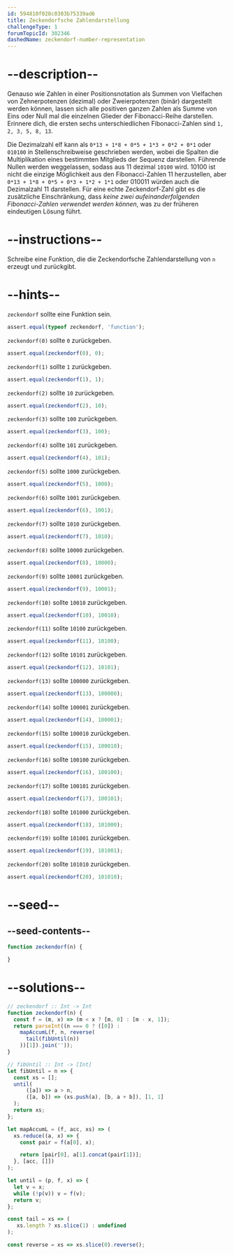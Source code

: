 ```yaml
---
id: 594810f028c0303b75339ad6
title: Zeckendorfsche Zahlendarstellung
challengeType: 1
forumTopicId: 302346
dashedName: zeckendorf-number-representation
---
```


# --description--

Genauso wie Zahlen in einer Positionsnotation als Summen von Vielfachen von Zehnerpotenzen (dezimal) oder Zweierpotenzen (binär) dargestellt werden können, lassen sich alle positiven ganzen Zahlen als Summe von Eins oder Null mal die einzelnen Glieder der Fibonacci-Reihe darstellen. Erinnere dich, die ersten sechs unterschiedlichen Fibonacci-Zahlen sind `1, 2, 3, 5, 8, 13`.

Die Dezimalzahl elf kann als `0*13 + 1*8 + 0*5 + 1*3 + 0*2 + 0*1` oder `010100` in Stellenschreibweise geschrieben werden, wobei die Spalten die Multiplikation eines bestimmten Mitglieds der Sequenz darstellen. Führende Nullen werden weggelassen, sodass aus 11 dezimal `10100` wird. 10100 ist nicht die einzige Möglichkeit aus den Fibonacci-Zahlen 11 herzustellen, aber `0*13 + 1*8 + 0*5 + 0*3 + 1*2 + 1*1` oder 010011 würden auch die Dezimalzahl 11 darstellen. Für eine echte Zeckendorf-Zahl gibt es die zusätzliche Einschränkung, dass *keine zwei aufeinanderfolgenden Fibonacci-Zahlen verwendet werden können*, was zu der früheren eindeutigen Lösung führt.

# --instructions--

Schreibe eine Funktion, die die Zeckendorfsche Zahlendarstellung von `n` erzeugt und zurückgibt.

# --hints--

`zeckendorf` sollte eine Funktion sein.

```js
assert.equal(typeof zeckendorf, 'function');
```

`zeckendorf(0)` sollte `0` zurückgeben.

```js
assert.equal(zeckendorf(0), 0);

```

`zeckendorf(1)` sollte `1` zurückgeben.

```js
assert.equal(zeckendorf(1), 1);
```

`zeckendorf(2)` sollte `10` zurückgeben.

```js
assert.equal(zeckendorf(2), 10);
```

`zeckendorf(3)` sollte `100` zurückgeben.

```js
assert.equal(zeckendorf(3), 100);
```

`zeckendorf(4)` sollte `101` zurückgeben.

```js
assert.equal(zeckendorf(4), 101);
```

`zeckendorf(5)` sollte `1000` zurückgeben.

```js
assert.equal(zeckendorf(5), 1000);
```

`zeckendorf(6)` sollte `1001` zurückgeben.

```js
assert.equal(zeckendorf(6), 1001);
```

`zeckendorf(7)` sollte `1010` zurückgeben.

```js
assert.equal(zeckendorf(7), 1010);
```

`zeckendorf(8)` sollte `10000` zurückgeben.

```js
assert.equal(zeckendorf(8), 10000);
```

`zeckendorf(9)` sollte `10001` zurückgeben.

```js
assert.equal(zeckendorf(9), 10001);
```

`zeckendorf(10)` sollte `10010` zurückgeben.

```js
assert.equal(zeckendorf(10), 10010);
```

`zeckendorf(11)` sollte `10100` zurückgeben.

```js
assert.equal(zeckendorf(11), 10100);
```

`zeckendorf(12)` sollte `10101` zurückgeben.

```js
assert.equal(zeckendorf(12), 10101);
```

`zeckendorf(13)` sollte `100000` zurückgeben.

```js
assert.equal(zeckendorf(13), 100000);
```

`zeckendorf(14)` sollte `100001` zurückgeben.

```js
assert.equal(zeckendorf(14), 100001);
```

`zeckendorf(15)` sollte `100010` zurückgeben.

```js
assert.equal(zeckendorf(15), 100010);
```

`zeckendorf(16)` sollte `100100` zurückgeben.

```js
assert.equal(zeckendorf(16), 100100);
```

`zeckendorf(17)` sollte `100101` zurückgeben.

```js
assert.equal(zeckendorf(17), 100101);
```

`zeckendorf(18)` sollte `101000` zurückgeben.

```js
assert.equal(zeckendorf(18), 101000);
```

`zeckendorf(19)` sollte `101001` zurückgeben.

```js
assert.equal(zeckendorf(19), 101001);
```

`zeckendorf(20)` sollte `101010` zurückgeben.

```js
assert.equal(zeckendorf(20), 101010);
```

# --seed--

## --seed-contents--

```js
function zeckendorf(n) {

}
```

# --solutions--

```js
// zeckendorf :: Int -> Int
function zeckendorf(n) {
  const f = (m, x) => (m < x ? [m, 0] : [m - x, 1]);
  return parseInt((n === 0 ? ([0]) :
    mapAccumL(f, n, reverse(
      tail(fibUntil(n))
    ))[1]).join(''));
}

// fibUntil :: Int -> [Int]
let fibUntil = n => {
  const xs = [];
  until(
      ([a]) => a > n,
      ([a, b]) => (xs.push(a), [b, a + b]), [1, 1]
  );
  return xs;
};

let mapAccumL = (f, acc, xs) => (
  xs.reduce((a, x) => {
    const pair = f(a[0], x);

    return [pair[0], a[1].concat(pair[1])];
  }, [acc, []])
);

let until = (p, f, x) => {
  let v = x;
  while (!p(v)) v = f(v);
  return v;
};

const tail = xs => (
   xs.length ? xs.slice(1) : undefined
);

const reverse = xs => xs.slice(0).reverse();
```
